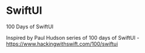 # SwiftUI
100 Days of SwiftUI

Inspired by Paul Hudson series of 100 days of SwiftUI - https://www.hackingwithswift.com/100/swiftui

